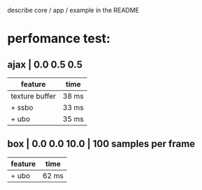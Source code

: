 describe core / app / example in the README

# perfomance test:
## ajax | 0.0 0.5 0.5
| feature          | time  |
|------------------|-------|
| texture buffer   | 38 ms |
| + ssbo           | 33 ms |
| + ubo            | 35 ms |


## box | 0.0 0.0 10.0 | 100 samples per frame
| feature          | time  |
|------------------|-------|
| + ubo            | 62 ms |
